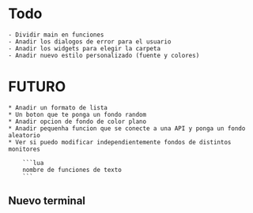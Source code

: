 # Todo  
    - Dividir main en funciones
    - Anadir los dialogos de error para el usuario
    - Anadir los widgets para elegir la carpeta
    - Anadir nuevo estilo personalizado (fuente y colores)

# FUTURO 
    * Anadir un formato de lista
    * Un boton que te ponga un fondo random
    * Anadir opcion de fondo de color plano
    * Anadir pequenha funcion que se conecte a una API y ponga un fondo aleatorio
    * Ver si puedo modificar independientemente fondos de distintos monitores
    
        ```lua
        nombre de funciones de texto
        ```
## Nuevo terminal
